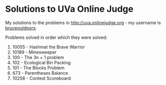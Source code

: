 Solutions to UVa Online Judge
===

My solutions to the problems in http://uva.onlinejudge.org - my username is [bruceoutdoors](http://uva.onlinejudge.org/index.php?option=com_onlinejudge&Itemid=8&page=show_authorstats&userid=549366).

Problems solved in order which they were solved:
 1. 10055 - Hashmat the Brave Warrior
 2. 10189 - Minesweeper
 3. 100 - The 3n + 1 problem
 4. 102 - Ecological Bin Packing
 5. 101 - The Blocks Problem
 6. 673 - Parentheses Balance
 7. 10258 - Contest Scoreboard
